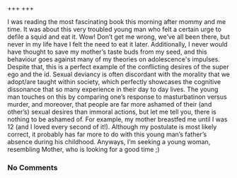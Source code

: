 +++
+++

I was reading the most fascinating book this morning after mommy and me time. It was about this very troubled young man who felt a certain urge to defile a squid and eat it. Wow! Don’t get me wrong, we’ve all been there, but never in my life have I felt the need to eat it later. Additionally, I never would have thought to save my mother’s taste buds from my seed, and this behaviour goes against many of my theories on adolescence's impulses. Despite that, this is a perfect example of the conflicting desires of the super ego and the id. Sexual deviancy is often discordant with the morality that we adopt/are taught within society, which perfectly showcases the cognitive dissonance that so many experience in their day to day lives. The young man touches on this by comparing one’s response to masturbatinon versus murder, and moreover, that people are far more ashamed of their (and other’s) sexual desires than immoral actions, but let me tell you, there is nothing to be ashamed of. For example, my mother breastfed me until I was 12 (and I loved every second of it!). Although my postulate is most likely correct, it probably has far more to do with this young man’s father’s absence during his childhood. Anyways, I’m seeking a young woman, resembling Mother, who is looking for a good time ;)

### No Comments
